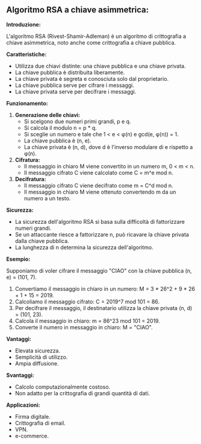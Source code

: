 ## Algoritmo RSA a chiave asimmetrica:

**Introduzione:**

L'algoritmo RSA (Rivest-Shamir-Adleman) è un algoritmo di crittografia a chiave asimmetrica, noto anche come crittografia a chiave pubblica.

**Caratteristiche:**

- Utilizza due chiavi distinte: una chiave pubblica e una chiave privata.
- La chiave pubblica è distribuita liberamente.
- La chiave privata è segreta e conosciuta solo dal proprietario.
- La chiave pubblica serve per cifrare i messaggi.
- La chiave privata serve per decifrare i messaggi.

**Funzionamento:**

1. **Generazione delle chiavi:**
    - Si scelgono due numeri primi grandi, p e q.
    - Si calcola il modulo n = p * q.
    - Si sceglie un numero e tale che 1 < e < φ(n) e gcd(e, φ(n)) = 1.
    - La chiave pubblica è (n, e).
    - La chiave privata è (n, d), dove d è l'inverso modulare di e rispetto a φ(n).
2. **Cifratura:**
    - Il messaggio in chiaro M viene convertito in un numero m, 0 < m < n.
    - Il messaggio cifrato C viene calcolato come C = m^e mod n.
3. **Decifratura:**
    - Il messaggio cifrato C viene decifrato come m = C^d mod n.
    - Il messaggio in chiaro M viene ottenuto convertendo m da un numero a un testo.

**Sicurezza:**

- La sicurezza dell'algoritmo RSA si basa sulla difficoltà di fattorizzare numeri grandi.
- Se un attaccante riesce a fattorizzare n, può ricavare la chiave privata dalla chiave pubblica.
- La lunghezza di n determina la sicurezza dell'algoritmo.

**Esempio:**

Supponiamo di voler cifrare il messaggio "CIAO" con la chiave pubblica (n, e) = (101, 7).

1. Convertiamo il messaggio in chiaro in un numero: M = 3 * 26^2 + 9 * 26 + 1 + 15 = 2019.
2. Calcoliamo il messaggio cifrato: C = 2019^7 mod 101 = 86.
3. Per decifrare il messaggio, il destinatario utilizza la chiave privata (n, d) = (101, 23).
4. Calcola il messaggio in chiaro: m = 86^23 mod 101 = 2019.
5. Converte il numero in messaggio in chiaro: M = "CIAO".

**Vantaggi:**

- Elevata sicurezza.
- Semplicità di utilizzo.
- Ampia diffusione.

**Svantaggi:**

- Calcolo computazionalmente costoso.
- Non adatto per la crittografia di grandi quantità di dati.

**Applicazioni:**

- Firma digitale.
- Crittografia di email.
- VPN.
- e-commerce.

